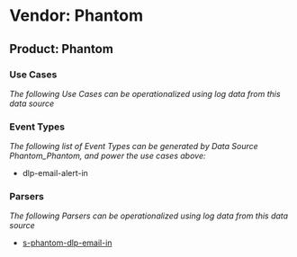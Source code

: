 Vendor: Phantom
===============
Product: Phantom
----------------

### Use Cases

_The following Use Cases can be operationalized using log data from this data source_



### Event Types

_The following list of Event Types can be generated by Data Source Phantom_Phantom, and power the use cases above:_

- dlp-email-alert-in


### Parsers

_The following Parsers can be operationalized using log data from this data source_

* [s-phantom-dlp-email-in](parserContent_s-phantom-dlp-email-in.md)
